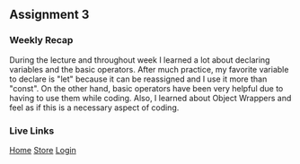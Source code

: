 ## Assignment 3

### Weekly Recap
During the lecture and throughout week I learned a lot about declaring variables and the basic operators. After much practice, my favorite variable to declare is "let" because it can be reassigned and I use it more than "const". On the other hand, basic operators have been very helpful due to having to use them while coding. Also, I learned about Object Wrappers and feel as if this is a necessary aspect of coding. 

### Live Links
[Home](https://chandlerh7.github.io/VSCode/homework-3/index.html)
[Store](https://chandlerh7.github.io/VSCode/homework-3/store.js)
[Login](https://chandlerh7.github.io/VSCode/homework-3/login.html)